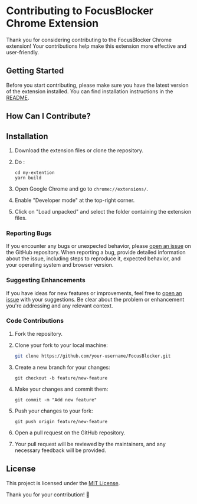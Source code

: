 # Contributing to FocusBlocker Chrome Extension

Thank you for considering contributing to the FocusBlocker Chrome extension! Your contributions help make this extension more effective and user-friendly.

## Getting Started

Before you start contributing, please make sure you have the latest version of the extension installed. You can find installation instructions in the [README](https://github.com/pritipsingh/The-Productive-Champion).

## How Can I Contribute?

## Installation

1. Download the extension files or clone the repository.
2. Do :
   ```
   cd my-extention
   yarn build
4. Open Google Chrome and go to `chrome://extensions/`.

5. Enable "Developer mode" at the top-right corner.

6. Click on "Load unpacked" and select the folder containing the extension files.

### Reporting Bugs

If you encounter any bugs or unexpected behavior, please [open an issue](../../issues) on the GitHub repository. When reporting a bug, provide detailed information about the issue, including steps to reproduce it, expected behavior, and your operating system and browser version.

### Suggesting Enhancements

If you have ideas for new features or improvements, feel free to [open an issue](../../issues) with your suggestions. Be clear about the problem or enhancement you're addressing and any relevant context.


### Code Contributions

1. Fork the repository.

2. Clone your fork to your local machine:

   ```bash
   git clone https://github.com/your-username/FocusBlocker.git

3. Create a new branch for your changes:
   ```
   git checkout -b feature/new-feature

4. Make your changes and commit them:

   ```
   git commit -m "Add new feature"

5. Push your changes to your fork:

    ```
    git push origin feature/new-feature

6. Open a pull request on the GitHub repository.

7. Your pull request will be reviewed by the maintainers, and any necessary feedback will be provided.

## License

This project is licensed under the [MIT License](LICENSE).

Thank you for your contribution! 🚀
